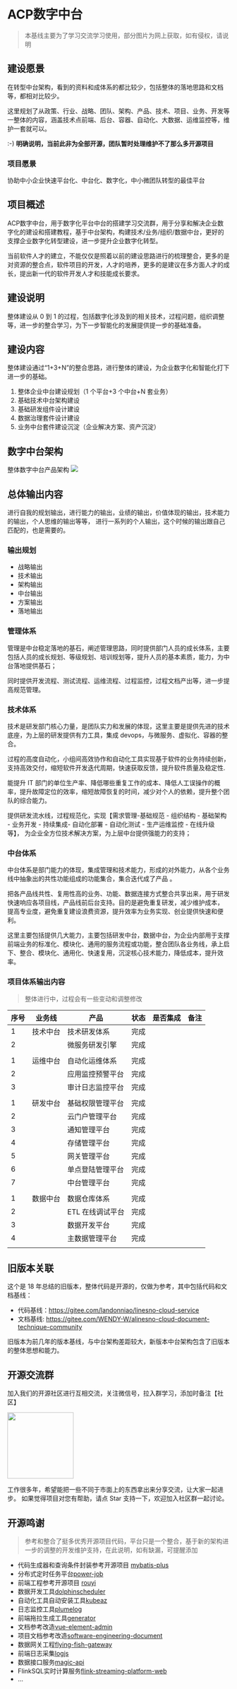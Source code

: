 # ACP数字中台

> 本基线主要为了学习交流学习使用，部分图片为网上获取，如有侵权，请说明

## 建设愿景

在转型中台架构，看到的资料和成体系的都比较少，包括整体的落地思路和文档等，都相对比较少。

这里规划了从政策、行业、战略、团队、架构、产品、技术、项目、业务、开发等一整体的内容，涵盖技术点前端、后台、容器、自动化、大数据、运维监控等，维护一套就可以。

:-) <b>明确说明，当前此非为全部开源，团队暂时处理维护不了那么多开源项目</b>

### 项目愿景

协助中小企业快速平台化、中台化、数字化，中小微团队转型的最佳平台

## 项目概述

ACP数字中台，用于数字化平台中台的搭建学习交流群，用于分享和解决企业数字化的建设和搭建教程，基于中台架构，构建技术/业务/组织/数据中台，更好的支撑企业数字化转型建设，进一步提升企业数字化转型。

当前软件人才的建立，不能仅仅是照着以前的建设思路进行的梳理整合，更多的是对资源的整合点，软件项目的开发，人才的培养，更多的是建议在多方面人才的成长，提出新一代的软件开发人才和技能成长要求。

## 建设说明

整体建设从 0 到 1 的过程，包括数字化涉及到的相关技术，过程问题，组织调整等，进一步的整合学习，为下一步智能化的发展提供提一步的基础准备。

## 建设内容

整体建设通过“1+3+N”的整合思路，进行整体的建设，为企业数字化和智能化打下进一步的基础。

1. 整体企业中台建设规划（1 个平台+3 个中台+N 套业务）
2. 基础技术中台架构建设
3. 基础研发组件设计建设
4. 数据治理套件设计建设
5. 业务中台套件建设沉淀（企业解决方案、资产沉淀）

## 数字中台架构

<!-- 整体数字化中台架构规划: -->
<!-- <img src="./images/platform.jpg"> -->

<!-- 基础 DevOps 技术体系 -->
<!-- <img src="./images/paas.jpg"> -->

整体数字中台产品架构
<img src="./images/01_acp_product_arc.jpg">

<!-- 组织管理中台架构 -->
<!-- <img src="./images/group.jpg"> -->

## 总体输出内容

进行自我的规划输出，进行能力的输出，业绩的输出，价值体现的输出，技术能力的输出，个人思维的输出等等，
进行一系列的个人输出，这个时候的输出跟自己匹配的，也是需要的。

### 输出规划

- 战略输出
- 技术输出
- 架构输出
- 中台输出
- 方案输出
- 落地输出

### 管理体系

管理是中台稳定落地的基石，阐述管理思路，同时提供部门人员的成长体系，主要包括人员的成长规划、等级规划、培训规划等，提升人员的基本素质，能力，为中台落地提供基石；

同时提供开发流程、测试流程、运维流程、过程监控，过程文档产出等，进一步提高规范管理。

### 技术体系

技术是研发部门核心力量，是团队实力和发展的体现，这里主要是提供先进的技术底座，为上层的研发提供有力工具，集成 devops，与微服务、虚拟化、容器的整合。

过程的高度自动化，小组间高效协作和自动化工具实现基于软件的业务持续创新，支持高效交付，缩短软件开发迭代周期，快速获取反馈，提升软件质量及稳定性.

能提升 IT 部门的单位生产率、降低哪些重复工作的成本、降低人工误操作的概率，提升故障定位的效率，缩短故障恢复的时间，减少对个人的依赖，提升整个团队的综合能力。

提供研发流水线，过程规范化，实现【需求管理-基础规范 - 组织结构 - 基础架构 - 业务开发 - 持续集成- 自动化部署 - 自动化测试 - 生产运维监控 - 在线升级等】，
为企业全方位技术解决方案，为上层中台提供强能力的支持；

### 中台体系

中台体系是部门能力的体现，集成管理和技术能力，形成的对外能力，从各个业务线中抽象出的共性功能组成的功能集合，集合迭代成了产品 。

把各产品线共性、复用性高的业务、功能、数据连接方式整合共享出来，用于研发快速响应各项目线，产品线前后台支持。目的是避免重复研发，减少维护成本， 提高专业度，避免重复建设浪费资源，提升效率为业务实现、创业提供快速和便利。

这里主要包括提供几大能力，主要包括研发中台，数据中台，为企业内部用于支撑前端业务的标准化、模块化、通用的服务流程或功能，整合团队各业务线，承上启下、整合、模块化、通用化、快速复用，沉淀核心技术能力，降低成本，提升效率。

### 项目体系输出内容

> 整体进行中，过程会有一些变动和调整修改

| 序号 | 业务线   | 产品             | 状态 | 是否集成 | 备注 |
|------|----------|------------------|------|----------|------|
| 1    | 技术中台 | 技术研发体系     | 完成 |          |      |
| 2    |          | 微服务研发引擎   | 完成 |          |      |
|      |          |                  |      |          |      |
| 1    | 运维中台 | 自动化运维体系   | 完成 |          |      |
| 2    |          | 应用监控预警平台 | 完成 |          |      |
| 3    |          | 审计日志监控平台 | 完成 |          |      |
|      |          |                  |      |          |      |
| 1    | 研发中台 | 基础权限管理平台 | 完成 |          |      |
| 2    |          | 云门户管理平台   | 完成 |          |      |
| 3    |          | 通知管理平台     | 完成 |          |      |
| 4    |          | 存储管理平台     | 完成 |          |      |
| 5    |          | 网关管理平台     | 完成 |          |      |
| 6    |          | 单点登陆管理平台 | 完成 |          |      |
| 7    |          | 中台管理平台     | 完成 |          |      |
|      |          |                  |      |          |      |
| 1    | 数据中台 | 数据仓库体系     | 完成 |          |      |
| 2    |          | ETL 在线调试平台 | 完成 |          |      |
| 3    |          | 数据开发平台     | 完成 |          |      |
| 4    |          | 主数据管理平台   | 完成 |          |      |
|      |          |                  |      |          |      |

## 旧版本关联

这个是 18 年总结的旧版本，整体代码是开源的，仅做为参考，其中包括代码和文档基线：

- 代码基线：https://gitee.com/landonniao/linesno-cloud-service
- 文档基线: https://gitee.com/WENDY-W/alinesno-cloud-document-technique-community

旧版本为前几年的版本基线，与中台架构差距较大，新版本中台架构包含了旧版本的整体思想和能力。

## 开源交流群

加入我们的开源社区进行互相交流，关注微信号，拉入群学习，添加时备注【社区】

<img src="./images/weixin.jpg" width="150" >

工作很多年，希望能把一些不同于市面上的东西拿出来分享交流，让大家一起进步。 如果觉得项目对您有帮助，请点 Star 支持一下，欢迎加入社区群一起讨论。

## 开源鸣谢

> 参考和整合了挺多优秀开源项目代码，平台只是一个整合，基于新的架构进一步的调整的开发维护支持，在此说明，如有缺漏，可提醒添加

- 代码生成器和查询条件封装参考开源项目 [mybatis-plus](mybatis-plus)
- 分布式定时任务平台[power-job](power-job)
- 前端工程参考开源项目 [rouyi](rouyi)
- 数据开发工具[dolphinscheduler](mybatis-plus)
- 自动化工具自动安装工具[kubeaz](mybatis-plus)
- 日志监控工具[plumelog](mybatis-plus)
- 前端拖拉生成工具[generator](mybatis-plus)
- 文档参考改造[vue-element-admin](mybatis-plus)
- 项目文档参考改造[software-engineering-document](software-engineering-document)
- 数据网关工程[flying-fish-gateway](https://gitee.com/omsgit/flying-fish-gateway)
- 前端日志采集[logjs](logjs)
- 数据接口服务[magic-api](magic-api)
- FlinkSQL实时计算服务[flink-streaming-platform-web](https://gitee.com/zhuhuipei/flink-streaming-platform-web) 
- ...

